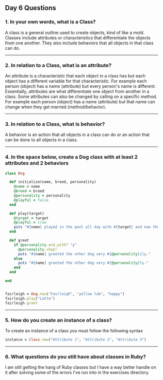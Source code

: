 ## Day 6 Questions

### 1. In your own words, what is a Class?

A class is a general outline used to create objects, kind of like a mold. Classes include attributes or characteristics that differentiate the objects from one another. They also include behaviors that all objects in that class can do.

___
### 2. In relation to a Class, what is an attribute?

An attribute is a characteristic that each object in a class has but each object has a different variable for that characteristic. For example each person (object) has a name (attribute) but every person's name is different. Essentially, attributes are what differentiate one object from another in a class. Some attributes can also be changed by calling on a specific method. For example each person (object) has a name (attribute) but that name can change when they get married (method/behavior).

___
### 3. In relation to a Class, what is behavior?

A behavior is an action that all objects in a class can do *or* an action that can be done to all objects in a class.

___
### 4. In the space below, create a Dog class with at least 2 attributes and 2 behaviors

```ruby
class Dog

  def initialize(name, breed, personality)
    @name = name
    @breed = breed
    @personality = personality
    @playful = false
  end

  def play(target)
    @target = target
    @playful = true
    puts "#{name} played in the pool all day with #{target} and now they are ready to compete in Dock Dogs!"
  end

  def greet
    if @personality.end_with? "y"
      @personality.chop!
      puts "#{name} greeted the other dog very #{@personality}ily."
    else
      puts "#{name} greeted the other dog very #{@personality}ly."
    end
  end

end


fairleigh = Dog.new("Fairleigh", "yellow lab", "happy")
fairleigh.play("Latte")
fairleigh.greet
```

___
### 5. How do you create an instance of a class?

To create an instance of a class you must follow the following syntax

```ruby
instance = Class.new("Attribute 1", "Attribute 2", "Attribute 3")
```

___
### 6. What questions do you still have about classes in Ruby?

I am still getting the hang of Ruby classes but I have a way better handle on it after solving some of the errors I've run into in the exercises directory.

